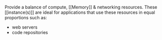 Provide a balance of compute, [[Memory]] & networking resources. These [[instance(s)]] are ideal for applications that use these resources in equal proportions such as:
- web servers
- code repositories